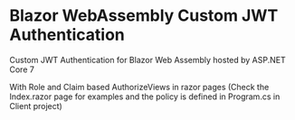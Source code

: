 # Blazor WebAssembly Custom JWT Authentication
Custom JWT Authentication for Blazor Web Assembly hosted by ASP.NET Core 7

With Role and Claim based AuthorizeViews in razor pages (Check the Index.razor page for examples and the policy is defined in Program.cs in Client project)